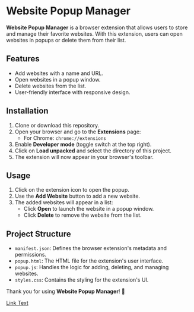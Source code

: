 # Website Popup Manager

**Website Popup Manager** is a browser extension that allows users to store and manage their favorite websites. With this extension, users can open websites in popups or delete them from their list.

## Features

- Add websites with a name and URL.
- Open websites in a popup window.
- Delete websites from the list.
- User-friendly interface with responsive design.

## Installation

1. Clone or download this repository.
2. Open your browser and go to the **Extensions** page:
   - For Chrome: `chrome://extensions`
3. Enable **Developer mode** (toggle switch at the top right).
4. Click on **Load unpacked** and select the directory of this project.
5. The extension will now appear in your browser's toolbar.

## Usage

1. Click on the extension icon to open the popup.
2. Use the **Add Website** button to add a new website.
3. The added websites will appear in a list:
   - Click **Open** to launch the website in a popup window.
   - Click **Delete** to remove the website from the list.

## Project Structure

- `manifest.json`: Defines the browser extension's metadata and permissions.
- `popup.html`: The HTML file for the extension's user interface.
- `popup.js`: Handles the logic for adding, deleting, and managing websites.
- `styles.css`: Contains the styling for the extension's UI.


Thank you for using **Website Popup Manager**! 🚀

[Link Text]((https://www.linkedin.com/feed/update/urn:li:activity:7280438384026701825/))
